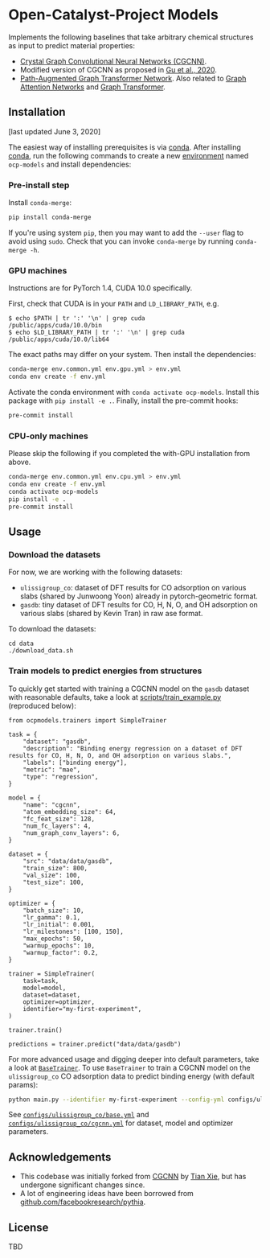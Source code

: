 # Open-Catalyst-Project Models

Implements the following baselines that take arbitrary chemical structures as
input to predict material properties:
- [Crystal Graph Convolutional Neural Networks (CGCNN)](https://link.aps.org/doi/10.1103/PhysRevLett.120.145301).
- Modified version of CGCNN as proposed in [Gu et al., 2020](https://pubs.acs.org/doi/abs/10.1021/acs.jpclett.0c00634).
- [Path-Augmented Graph Transformer Network](https://arxiv.org/abs/1905.12712).
Also related to [Graph Attention Networks](https://arxiv.org/abs/1710.10903) and
[Graph Transformer](https://openreview.net/forum?id=HJei-2RcK7).

##  Installation

[last updated June 3, 2020]

The easiest way of installing prerequisites is via [conda](https://conda.io/docs/index.html).
After installing [conda](http://conda.pydata.org/), run the following commands
to create a new [environment](https://conda.io/docs/user-guide/tasks/manage-environments.html)
named `ocp-models` and install dependencies:

### Pre-install step

Install `conda-merge`:
```bash
pip install conda-merge
```
If you're using system `pip`, then you may want to add the `--user` flag to avoid using `sudo`.
Check that you can invoke `conda-merge` by running `conda-merge -h`.

### GPU machines

Instructions are for PyTorch 1.4, CUDA 10.0 specifically.

First, check that CUDA is in your `PATH` and `LD_LIBRARY_PATH`, e.g.
```
$ echo $PATH | tr ':' '\n' | grep cuda
/public/apps/cuda/10.0/bin
$ echo $LD_LIBRARY_PATH | tr ':' '\n' | grep cuda
/public/apps/cuda/10.0/lib64
```
The exact paths may differ on your system. Then install the dependencies:
```bash
conda-merge env.common.yml env.gpu.yml > env.yml
conda env create -f env.yml
```
Activate the conda environment with `conda activate ocp-models`.
Install this package with `pip install -e .`.
Finally, install the pre-commit hooks:
```bash
pre-commit install
```

### CPU-only machines

Please skip the following if you completed the with-GPU installation from above.

```bash
conda-merge env.common.yml env.cpu.yml > env.yml
conda env create -f env.yml
conda activate ocp-models
pip install -e .
pre-commit install
```

## Usage

### Download the datasets

For now, we are working with the following datasets:
- `ulissigroup_co`: dataset of DFT results for CO adsorption on various slabs (shared by Junwoong Yoon) already in pytorch-geometric format.
- `gasdb`: tiny dataset of DFT results for CO, H, N, O, and OH adsorption on various slabs (shared by Kevin Tran) in raw ase format.

To download the datasets:

```
cd data
./download_data.sh
```

### Train models to predict energies from structures

To quickly get started with training a CGCNN model on the `gasdb` dataset
with reasonable defaults, take a look at
[scripts/train_example.py](https://github.com/Open-Catalyst-Project/baselines/blob/master/scripts/train_example.py)
(reproduced below):

```
from ocpmodels.trainers import SimpleTrainer

task = {
    "dataset": "gasdb",
    "description": "Binding energy regression on a dataset of DFT results for CO, H, N, O, and OH adsorption on various slabs.",
    "labels": ["binding energy"],
    "metric": "mae",
    "type": "regression",
}

model = {
    "name": "cgcnn",
    "atom_embedding_size": 64,
    "fc_feat_size": 128,
    "num_fc_layers": 4,
    "num_graph_conv_layers": 6,
}

dataset = {
    "src": "data/data/gasdb",
    "train_size": 800,
    "val_size": 100,
    "test_size": 100,
}

optimizer = {
    "batch_size": 10,
    "lr_gamma": 0.1,
    "lr_initial": 0.001,
    "lr_milestones": [100, 150],
    "max_epochs": 50,
    "warmup_epochs": 10,
    "warmup_factor": 0.2,
}

trainer = SimpleTrainer(
    task=task,
    model=model,
    dataset=dataset,
    optimizer=optimizer,
    identifier="my-first-experiment",
)

trainer.train()

predictions = trainer.predict("data/data/gasdb")
```

For more advanced usage and digging deeper into default parameters, take a look
at [`BaseTrainer`](https://github.com/Open-Catalyst-Project/baselines/blob/master/ocpmodels/trainers/base_trainer.py). To use `BaseTrainer` to train a CGCNN model
on the `ulissigroup_co` CO adsorption data to predict binding energy (with
default params):

```bash
python main.py --identifier my-first-experiment --config-yml configs/ulissigroup_co/cgcnn.yml
```

See [`configs/ulissigroup_co/base.yml`](https://github.com/Open-Catalyst-Project/baselines/blob/master/configs/ulissigroup_co/base.yml) and [`configs/ulissigroup_co/cgcnn.yml`](https://github.com/Open-Catalyst-Project/baselines/blob/master/configs/ulissigroup_co/cgcnn.yml) for dataset, model and optimizer parameters.

## Acknowledgements

- This codebase was initially forked from [CGCNN](https://github.com/txie-93/cgcnn)
by [Tian Xie](http://txie.me), but has undergone significant changes since.
- A lot of engineering ideas have been borrowed from [github.com/facebookresearch/pythia](https://github.com/facebookresearch/pythia).

## License

TBD
